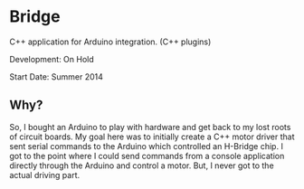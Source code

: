 Bridge
======

C++ application for Arduino integration. (C++ plugins)

Development: On Hold

Start Date: Summer 2014

## Why?

So, I bought an Arduino to play with hardware and get back to my lost roots of circuit boards. My goal here was to initially create a C++ motor driver that sent serial commands to the Arduino which controlled an H-Bridge chip. I got to the point where I could send commands from a console application directly through the Arduino and control a motor. 
But, I never got to the actual driving part.
